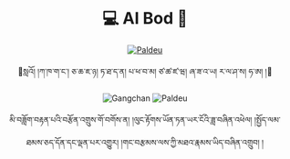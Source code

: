 <!-- AIBod GangchanPaldeu -->
<p align="center">
  <h1 align="center">💻 AI Bod 🏇</h1>
</p>


<p align="center">
  <a href="https://github.com/AI-Bod"><img src="https://github-readme-stats.vercel.app/api/top-langs/?username=abhishekkrthakur&layout=compact" alt="Paldeu">
  </a>
</p>

<p align="center">
  <font >🌻སླའོ། །ཀ་ཁ་ག་ང་། ཅ་ཆ་ཇ་ཉ། ཏ་ཐ་ད་ན། པ་ཕ་བ་མ། ཙ་ཚ་ཛ་ཝ། ཞ་ཟ་འ་ཡ། ར་ལ་ཤ་ས། ཧ་ཨ། །🌻</font>
</p>

<!--[![Top Langs](https://github-readme-stats.vercel.app/api/top-langs/?username=huggingface&layout=compact)](https://github.com/AI-Bod)
![AI-Bod's GitHub stats](https://github-readme-stats.vercel.app/api?username=AI-Bod&show_icons=true&theme=prussian)
![Streak stats](https://github-readme-streak-stats.herokuapp.com/?user=AI-Bod&show_icons=true&theme=prussian)-->

<p align="center">
  <img src="https://github-readme-stats.vercel.app/api?username=AI-Bod&show_icons=true&theme=slateorange" alt="Gangchan">
  <img src="https://github-readme-streak-stats.herokuapp.com/?user=AI-Bod&show_icons=true&theme=slateorange" alt="Paldeu">
</p>

<p align="center">
  <span >མི་བཟློག་བརྟན་པའི་བརྩོན་འགྲུས་གོ་བགོས་ན། །ལུང་རྟོགས་ཡོན་ཏན་ཡར་ངོའི་ཟླ་བཞིན་འཕེལ། །སྤྱོད་ལམ་ཐམས་ཅད་དོན་དང་ལྡན་པར་འགྱུར། །གང་བརྩམས་ལས་ཀྱི་མཐའ་རྣམས་ཡིད་བཞིན་འགྲུབ། །</span>
</p>
<!--སྙིང་ལ་རྗེ་བོའི་རྒྱང་རིང་གི་ཁྱོད། དུས་ད་ལྟ་བདེ་མོ་ཡིན་ན།-->
